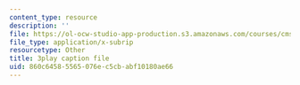 ```yaml
---
content_type: resource
description: ''
file: https://ol-ocw-studio-app-production.s3.amazonaws.com/courses/cms-608-game-design-spring-2014/860c64585565076ec5cbabf10180ae66_1506659.srt
file_type: application/x-subrip
resourcetype: Other
title: 3play caption file
uid: 860c6458-5565-076e-c5cb-abf10180ae66
---
```

